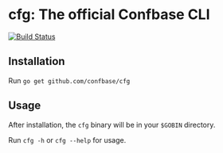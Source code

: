 # cfg: The official Confbase CLI

[![Build Status](https://travis-ci.org/Confbase/cfg.svg?branch=master)](https://travis-ci.org/Confbase/cfg)

## Installation

Run `go get github.com/confbase/cfg`

## Usage

After installation, the `cfg` binary will be in your `$GOBIN` directory.

Run `cfg -h` or `cfg --help` for usage.
